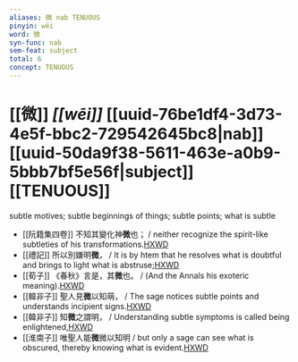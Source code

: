 ```yaml
---
aliases: 微 nab TENUOUS
pinyin: wēi
word: 微
syn-func: nab
sem-feat: subject
total: 6
concept: TENUOUS 
---
```

# [[微]] *[[wēi]]*  [[uuid-76be1df4-3d73-4e5f-bbc2-729542645bc8|nab]] [[uuid-50da9f38-5611-463e-a0b9-5bbb7bf5e56f|subject]] [[TENUOUS]]
subtle motives; subtle beginnings of things; subtle points; what is subtle
 - [[阮籍集四卷]] 不知其變化神**微**也； / neither recognize the spirit-like subtleties of his transformations.[HXWD](https://hxwd.org/textview.html?location=CH2b1558_CHANT_004-17a.27)
 - [[禮記]] 所以別嫌明**微**， / It is by htem that he resolves what is doubtful and brings to light what is abstruse;[HXWD](https://hxwd.org/textview.html?location=KR1d0052_tls_009-16a.4)
 - [[荀子]] 《春秋》言是，其**微**也。
                     / (And the Annals his exoteric meaning).[HXWD](https://hxwd.org/textview.html?location=KR3a0002_tls_008-10a.31)
 - [[韓非子]] 聖人見**微**以知萌， / The sage notices subtle points and understands incipient signs.[HXWD](https://hxwd.org/textview.html?location=KR3c0005_tls_022-55a.9)
 - [[韓非子]] 知**微**之謂明， / Understanding subtle symptoms is called being enlightened,[HXWD](https://hxwd.org/textview.html?location=KR3c0005_tls_039-14a.6)
 - [[淮南子]] 唯聖人能**微**微以知明 / but only a sage can see what is obscured, thereby knowing what is evident.[HXWD](https://hxwd.org/textview.html?location=KR3j0010_tls_013-27a.21)
